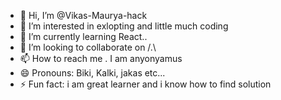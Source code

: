 - 👋 Hi, I’m @Vikas-Maurya-hack
- 👀 I’m interested in exlopting and little much coding 
- 🌱 I’m currently learning React..
- 💞️ I’m looking to collaborate on /.\
- 📫 How to reach me . I am anyonyamus 
- 😄 Pronouns: Biki, Kalki, jakas etc...
- ⚡ Fun fact: i am great learner and i know how to find solution 

<!---
Vikas-Maurya-hack/Vikas-Maurya-hack is a ✨ special ✨ repository because its `README.md` (this file) appears on your GitHub profile.
You can click the Preview link to take a look at your changes.
--->
